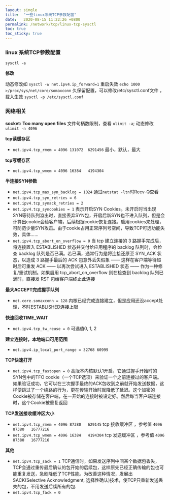 ```yaml
---
layout: single
title:  "一些linux系统TCP参数配置"
date:   2020-08-15 11:22:26 +0800
permalink: /network/tcp/linux-tcp-sysctl
toc: true
toc_sticky: true
---
```


### linux 系统TCP参数配置

 `sysctl -a`

**修改**

动态修改如 `sysctl -w net.ipv4.ip_forward=1` 重启失效 `echo 1000 >/proc/sys/net/core/somaxconn`
久保留配置，可以修改/etc/sysctl.conf文件 ， 载入生效 `sysctl -p /etc/sysctl.conf`



### 网络相关
**socket: Too many open files**
文件句柄数限制，查看 `ulimit -a`; 动态修改`ulimit -n 4096`

**tcp读缓存区**

- `net.ipv4.tcp_rmem = 4096	131072	6291456` 最小，默认，最大

**tcp写缓存区**

- `net.ipv4.tcp_wmem = 4096	16384	4194304`

**半连接SYN参数**

- `net.ipv4.tcp_max_syn_backlog = 1024` 通过`netstat -ltn`时Recv-Q查看
- `net.ipv4.tcp_syn_retries = 6`
- `net.ipv4.tcp_synack_retries = 2`
- `net.ipv4.tcp_syncookies = 1` 表示开启SYN Cookies。未开启时当出现SYN等待队列溢出时，直接丢弃SYN包，开启后新SYN也不进入队列，但是会计算出cookie会给客户端，后续根据cookie恢复连接。启用cookies来处理，可防范少量SYN攻击。由于cookie占用正常序列号空间，导致TCP可选功能失效，具体……
- `net.ipv4.tcp_abort_on_overflow = 0` 当 tcp 建立连接的 3 路握手完成后，将连接置入 ESTABLISHED 状态并交付给应用程序的 backlog 队列时，会检查 backlog 队列是否已满。若已满，通常行为是将连接还原至 SYN_ACK 状态，以造成 3 路握手最后的 ACK 包意外丢失假象 —— 这样在客户端等待超时后可重发 ACK —— 以再次尝试进入 ESTABLISHED 状态 —— 作为一种修复/重试机制。如果启用 tcp_abort_on_overflow 则在检查到 backlog 队列已满时，直接发 RST 包给客户端终止此连接

**最大ACCEPT完成握手队列**

- `net.core.somaxconn = 128` 内核已经完成连接建立，但是应用还没accept处理，不时ESTABLISHED连接上限

**快速回收TIME_WAIT**

- `net.ipv4.tcp_tw_reuse = 0` 可选值0, 1, 2

**建立连接时，本地端口可用范围**

- `net.ipv4.ip_local_port_range = 32768	60999`

**TCP快速打开**

- `net.ipv4.tcp_fastopen = 0` 高版本内核默认1开启，它通过握手开始时的SYN包中的TFO cookie（一个TCP选项）来验证一个之前连接过的客户端。如果验证成功，它可以在三次握手最终的ACK包收到之前就开始发送数据，这样便跳过了一个绕路的行为，更在传输开始时就降低了延迟。这个加密的Cookie被存储在客户端，在一开始的连接时被设定好。然后每当客户端连接时，这个Cookie被重复返回

**TCP发送接收缓冲区大小**

- `net.ipv4.tcp_rmem = 4096	87380	629145` tcp 接收缓冲区 ，参考值 `4096	  87380	  16777216`
- `net.ipv4.tcp_wmem = 4096	16384	4194304` tcp 发送缓冲区 ，参考值  `4096	  87380	  16777216`


**其他**

- `net.ipv4.tcp_sack = 1` TCP通信时，如果发送序列中间某个数据包丢失，TCP会通过重传最后确认的包开始的后续包，这样原先已经正确传输的包也可能重复发送，急剧降低了TCP性能。为改善这种情况，发展出SACK(Selective Acknowledgment, 选择性确认)技术，使TCP只重新发送丢失的包，不用发送后续所有的包.
- `net.ipv4.tcp_fack = 0`